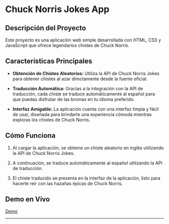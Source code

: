 # Chuck Norris Jokes App

## Descripción del Proyecto

Este proyecto es una aplicación web simple desarrollada con HTML, CSS y JavaScript que ofrece legendarios chistes de Chuck Norris.

## Características Principales

- **Obtención de Chistes Aleatorios:** Utiliza la API de Chuck Norris Jokes para obtener chistes al azar directamente desde la fuente oficial.

- **Traducción Automática:** Gracias a la integración con la API de traducción, cada chiste se traduce automáticamente al español para que puedas disfrutar de las bromas en tu idioma preferido.

- **Interfaz Amigable:** La aplicación cuenta con una interfaz limpia y fácil de usar, diseñada para brindarte una experiencia cómoda mientras exploras los chistes de Chuck Norris.

## Cómo Funciona

1. Al cargar la aplicación, se obtiene un chiste aleatorio en inglés utilizando la API de Chuck Norris Jokes.

2. A continuación, se traduce automáticamente al español utilizando la API de traducción.

3. El chiste traducido se presenta en la interfaz de la aplicación, listo para hacerte reír con las hazañas épicas de Chuck Norris.

## Demo en Vivo

[Demo](https://sm-company.github.io/norrisApp/)

---
